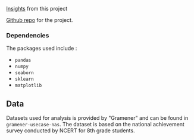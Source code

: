 [Insights](https://github.com/venkatakrishnareddymallu/Gramener_Intern/blob/master/intern_Gramener.ipynb)  from this project

[Github repo](https://github.com/venkatakrishnareddymallu/Gramener_Intern) for the project.


### Dependencies
The packages used include :
* `pandas`
* `numpy`
* `seaborn`
* `sklearn`
* `matplotlib`


## Data
Datasets used for analysis is provided by "Gramener" and can be found in `gramener-usecase-nas`. The dataset is based on the national achievement survey conducted by NCERT for 8th grade students.
